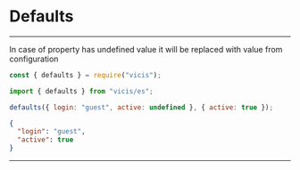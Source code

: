 # Defaults

----------

In case of property has undefined value it will be replaced with value from configuration

```js
const { defaults } = require("vicis");
```

```js
import { defaults } from "vicis/es";
```

```js
defaults({ login: "guest", active: undefined }, { active: true });
```

```json
{
  "login": "guest",
  "active": true
}
```

----------
